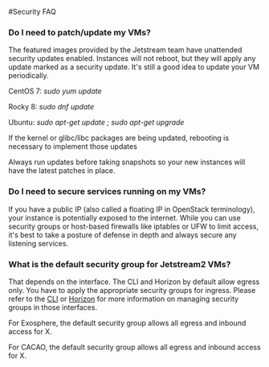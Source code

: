 #Security FAQ

### Do I need to patch/update my VMs?

The featured images provided by the Jetstream team have unattended security updates enabled. Instances will not reboot, but they will apply any update marked as a security update.  It's still a good idea to update your VM periodically.

CentOS 7: *sudo yum update*

Rocky 8: *sudo dnf update*

Ubuntu: *sudo apt-get update ; sudo apt-get upgrade*

If the kernel or glibc/libc packages are being updated, rebooting is necessary to implement those updates

Always run updates before taking snapshots so your new instances will have the latest patches in place.

### Do I need to secure services running on my VMs?

If you have a public IP (also called a floating IP in OpenStack terminology), your instance is potentially exposed to the internet. While you can use security groups or host-based firewalls like iptables or UFW to limit access, it's best to take a posture of defense in depth and always secure any listening services.

### What is the default security group for Jetstream2 VMs?

That depends on the interface. The CLI and Horizon by default allow egress only. You have to apply the appropriate security groups for ingress. Please refer to the [CLI](../ui/cli/security_group.md) or [Horizon](../ui/horizon/security_group.md) for more information on managing security groups in those interfaces.

For Exosphere, the default security group allows all egress and inbound access for X.

For CACAO, the default security group allows all egress and inbound access for X.
